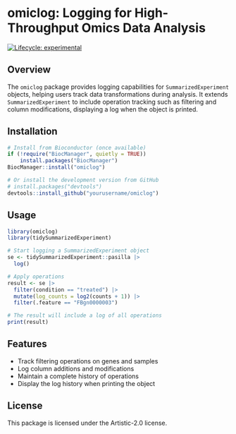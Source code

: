 # omiclog: Logging for High-Throughput Omics Data Analysis

<!-- badges: start -->
[![Lifecycle: experimental](https://img.shields.io/badge/lifecycle-experimental-orange.svg)](https://lifecycle.r-lib.org/articles/stages.html#experimental)
<!-- badges: end -->

## Overview

The `omiclog` package provides logging capabilities for `SummarizedExperiment` objects, helping users track data transformations during analysis. It extends `SummarizedExperiment` to include operation tracking such as filtering and column modifications, displaying a log when the object is printed.

## Installation

```r
# Install from Bioconductor (once available)
if (!require("BiocManager", quietly = TRUE))
    install.packages("BiocManager")
BiocManager::install("omiclog")

# Or install the development version from GitHub
# install.packages("devtools")
devtools::install_github("yourusername/omiclog")
```

## Usage

```r
library(omiclog)
library(tidySummarizedExperiment)

# Start logging a SummarizedExperiment object
se <- tidySummarizedExperiment::pasilla |>
  log()

# Apply operations
result <- se |>
  filter(condition == "treated") |>
  mutate(log_counts = log2(counts + 1)) |>
  filter(.feature == "FBgn0000003")

# The result will include a log of all operations
print(result)
```

## Features

- Track filtering operations on genes and samples
- Log column additions and modifications
- Maintain a complete history of operations
- Display the log history when printing the object

## License

This package is licensed under the Artistic-2.0 license. 